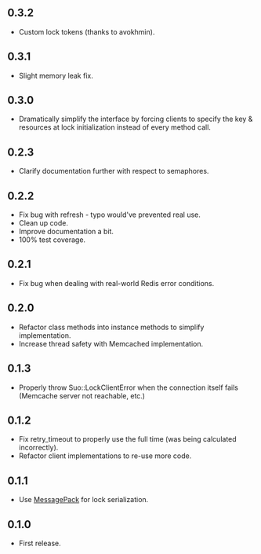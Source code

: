 ## 0.3.2

- Custom lock tokens (thanks to avokhmin).

## 0.3.1

- Slight memory leak fix.

## 0.3.0

- Dramatically simplify the interface by forcing clients to specify the key & resources at lock initialization instead of every method call.

## 0.2.3

- Clarify documentation further with respect to semaphores.

## 0.2.2

- Fix bug with refresh - typo would've prevented real use.
- Clean up code.
- Improve documentation a bit.
- 100% test coverage.

## 0.2.1

- Fix bug when dealing with real-world Redis error conditions.

## 0.2.0

- Refactor class methods into instance methods to simplify implementation.
- Increase thread safety with Memcached implementation.

## 0.1.3

- Properly throw Suo::LockClientError when the connection itself fails (Memcache server not reachable, etc.)

## 0.1.2

- Fix retry_timeout to properly use the full time (was being calculated incorrectly).
- Refactor client implementations to re-use more code.

## 0.1.1

- Use [MessagePack](https://github.com/msgpack/msgpack-ruby) for lock serialization.

## 0.1.0

- First release.
